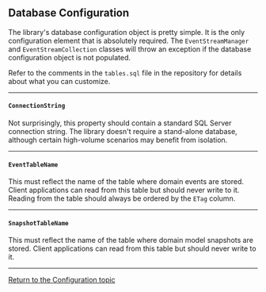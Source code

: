 ## Database Configuration

The library's database configuration object is pretty simple. It is the only configuration element that is absolutely required. The `EventStreamManager` and `EventStreamCollection` classes will throw an exception if the database configuration object is not populated.

Refer to the comments in the `tables.sql` file in the repository for details about what you can customize.

---

#### `ConnectionString`

Not surprisingly, this property should contain a standard SQL Server connection string. The library doesn't require a stand-alone database, although certain high-volume scenarios may benefit from isolation.

---

#### `EventTableName`

This must reflect the name of the table where domain events are stored. Client applications can read from this table but should never write to it. Reading from the table should always be ordered by the `ETag` column.

---

#### `SnapshotTableName`

This must reflect the name of the table where domain model snapshots are stored. Client applications can read from this table but should never write to it.

---

[Return to the Configuration topic](configuration.md)
